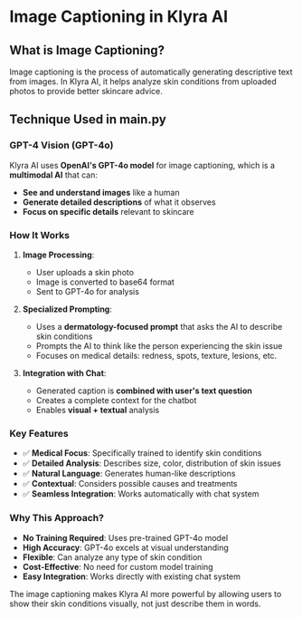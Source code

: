 # Image Captioning in Klyra AI

## What is Image Captioning?

Image captioning is the process of automatically generating descriptive text from images. In Klyra AI, it helps analyze skin conditions from uploaded photos to provide better skincare advice.

## Technique Used in main.py

### **GPT-4 Vision (GPT-4o)**
Klyra AI uses **OpenAI's GPT-4o model** for image captioning, which is a **multimodal AI** that can:
- **See and understand images** like a human
- **Generate detailed descriptions** of what it observes
- **Focus on specific details** relevant to skincare

### **How It Works**

1. **Image Processing**: 
   - User uploads a skin photo
   - Image is converted to base64 format
   - Sent to GPT-4o for analysis

2. **Specialized Prompting**:
   - Uses a **dermatology-focused prompt** that asks the AI to describe skin conditions
   - Prompts the AI to think like the person experiencing the skin issue
   - Focuses on medical details: redness, spots, texture, lesions, etc.

3. **Integration with Chat**:
   - Generated caption is **combined with user's text question**
   - Creates a complete context for the chatbot
   - Enables **visual + textual** analysis

### **Key Features**

- ✅ **Medical Focus**: Specifically trained to identify skin conditions
- ✅ **Detailed Analysis**: Describes size, color, distribution of skin issues
- ✅ **Natural Language**: Generates human-like descriptions
- ✅ **Contextual**: Considers possible causes and treatments
- ✅ **Seamless Integration**: Works automatically with chat system

### **Why This Approach?**

- **No Training Required**: Uses pre-trained GPT-4o model
- **High Accuracy**: GPT-4o excels at visual understanding
- **Flexible**: Can analyze any type of skin condition
- **Cost-Effective**: No need for custom model training
- **Easy Integration**: Works directly with existing chat system

The image captioning makes Klyra AI more powerful by allowing users to show their skin conditions visually, not just describe them in words.
